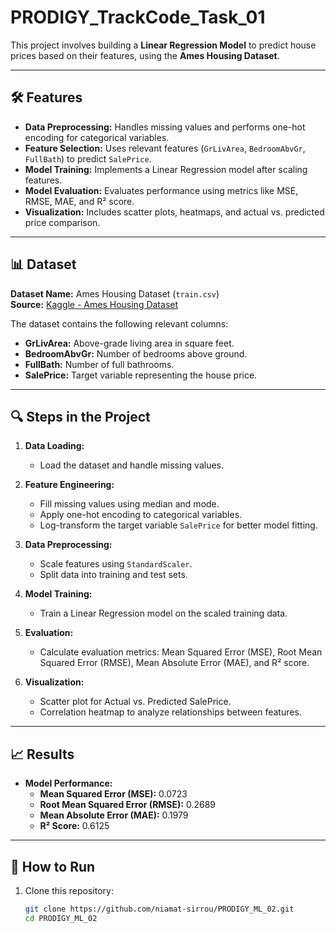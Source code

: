# PRODIGY_TrackCode_Task_01  

This project involves building a **Linear Regression Model** to predict house prices based on their features, using the **Ames Housing Dataset**.

---

## 🛠️ Features  

- **Data Preprocessing:** Handles missing values and performs one-hot encoding for categorical variables.  
- **Feature Selection:** Uses relevant features (`GrLivArea`, `BedroomAbvGr`, `FullBath`) to predict `SalePrice`.  
- **Model Training:** Implements a Linear Regression model after scaling features.  
- **Model Evaluation:** Evaluates performance using metrics like MSE, RMSE, MAE, and R² score.  
- **Visualization:** Includes scatter plots, heatmaps, and actual vs. predicted price comparison.

---

## 📊 Dataset  

**Dataset Name:** Ames Housing Dataset (`train.csv`)  
**Source:** [Kaggle - Ames Housing Dataset](https://www.kaggle.com/c/house-prices-advanced-regression-techniques/data)  

The dataset contains the following relevant columns:  
- **GrLivArea:** Above-grade living area in square feet.  
- **BedroomAbvGr:** Number of bedrooms above ground.  
- **FullBath:** Number of full bathrooms.  
- **SalePrice:** Target variable representing the house price.  

---

## 🔍 Steps in the Project  

1. **Data Loading:**  
   - Load the dataset and handle missing values.  

2. **Feature Engineering:**  
   - Fill missing values using median and mode.  
   - Apply one-hot encoding to categorical variables.  
   - Log-transform the target variable `SalePrice` for better model fitting.  

3. **Data Preprocessing:**  
   - Scale features using `StandardScaler`.  
   - Split data into training and test sets.  

4. **Model Training:**  
   - Train a Linear Regression model on the scaled training data.  

5. **Evaluation:**  
   - Calculate evaluation metrics: Mean Squared Error (MSE), Root Mean Squared Error (RMSE), Mean Absolute Error (MAE), and R² score.  

6. **Visualization:**  
   - Scatter plot for Actual vs. Predicted SalePrice.  
   - Correlation heatmap to analyze relationships between features.  

---

## 📈 Results  

- **Model Performance:**  
  - **Mean Squared Error (MSE):** 0.0723  
  - **Root Mean Squared Error (RMSE):** 0.2689  
  - **Mean Absolute Error (MAE):** 0.1979  
  - **R² Score:** 0.6125  

---

## 🔧 How to Run  

1. Clone this repository:  
   ```bash
   git clone https://github.com/niamat-sirrou/PRODIGY_ML_02.git
   cd PRODIGY_ML_02
